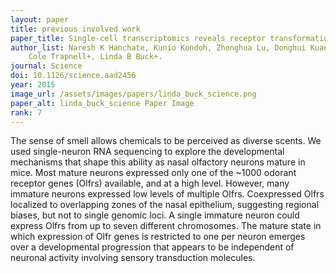 ```yaml
---
layout: paper
title: previous involved work
paper_title: Single-cell transcriptomics reveals receptor transformations during olfactory neurogenesis
author_list: Naresh K Hanchate, Kunio Kondoh, Zhonghua Lu, Donghui Kuang, Xiaolan Ye, Xiaojie Qiu, Lior Pachter, 
    Cole Trapnell+, Linda B Buck+.
journal: Science
doi: 10.1126/science.aad2456
year: 2015
image_url: /assets/images/papers/linda_buck_science.png
paper_alt: linda_buck_science Paper Image
rank: 7
---
```



The sense of smell allows chemicals to be perceived as diverse scents. We used single-neuron RNA sequencing to explore 
the developmental mechanisms that shape this ability as nasal olfactory neurons mature in mice. Most mature neurons 
expressed only one of the ~1000 odorant receptor genes (Olfrs) available, and at a high level. However, many immature 
neurons expressed low levels of multiple Olfrs. Coexpressed Olfrs localized to overlapping zones of the nasal 
epithelium, suggesting regional biases, but not to single genomic loci. A single immature neuron could express Olfrs 
from up to seven different chromosomes. The mature state in which expression of Olfr genes is restricted to one per 
neuron emerges over a developmental progression that appears to be independent of neuronal activity involving sensory 
transduction molecules.